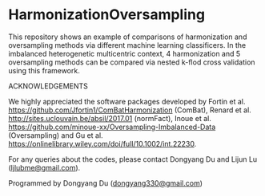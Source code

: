 # HarmonizationOversampling
This repository shows an example of comparisons of harmonization and oversampling methods via different machine learning classificers.
In the imbalanced heterogenetic multicentric context, 4 harmonization and 5 oversampling methods can be compared via nested k-flod cross validation using this framework.


ACKNOWLEDGEMENTS

We highly appreciated the software packages developed by Fortin et al. https://github.com/Jfortin1/ComBatHarmonization (ComBat), Renard et al. http://sites.uclouvain.be/absil/2017.01 (normFact), Inoue et al. https://github.com/minoue-xx/Oversampling-Imbalanced-Data (Oversampling) and Gu et al. https://onlinelibrary.wiley.com/doi/full/10.1002/int.22230.

For any queries about the codes, please contact Dongyang Du and Lijun Lu (ljlubme@gmail.com).

Programmed by Dongyang Du (dongyang330@gmail.com)
